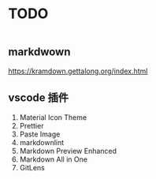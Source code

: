 # TODO

```bash
```

## markdwown

<https://kramdown.gettalong.org/index.html>

## vscode 插件

1. Material Icon Theme
1. Prettier
1. Paste Image
1. markdownlint
1. Markdown Preview Enhanced
1. Markdown All in One
1. GitLens
